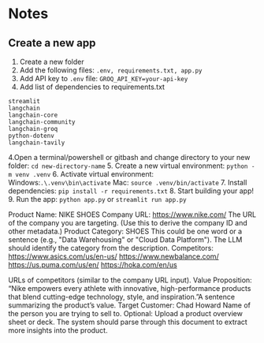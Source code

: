 # Notes

## Create a new app

1. Create a new folder
2. Add the following files: `.env, requirements.txt, app.py`
3. Add API key to `.env` file: `GROQ_API_KEY=your-api-key`
3. Add list of dependencies to requirements.txt
```
streamlit 
langchain 
langchain-core 
langchain-community 
langchain-groq 
python-dotenv
langchain-tavily
```

4.Open a terminal/powershell or gitbash and change directory to your new folder:
`cd new-directory-name` 
5. Create a new virtual environment:
`python -m venv .venv`
6. Activate virtual environment:
Windows:`.\.venv\bin\activate` Mac: `source .venv/bin/activate`
7. Install dependencies: `pip install -r requirements.txt`
8. Start building your app!
9. Run the app: `python app.py` or `streamlit run app.py`


Product Name: NIKE SHOES 
Company URL: https://www.nike.com/ The URL of the company you are targeting. (Use this to derive the company ID and other metadata.) 
Product Category: SHOES This could be one word or a sentence (e.g., "Data Warehousing" or "Cloud Data Platform"). The LLM should identify the category from the description. 
Competitors: https://www.asics.com/us/en-us/
https://www.newbalance.com/
https://us.puma.com/us/en/
https://hoka.com/en/us



URLs of competitors (similar to the company URL input). 
Value Proposition: “Nike empowers every athlete with innovative, high-performance products that blend cutting-edge technology, style, and inspiration.”A sentence summarizing the product’s value. 
Target Customer: Chad Howard Name of the person you are trying to sell to. 
Optional: Upload a product overview sheet or deck. The system should parse through this document to extract more insights into the product. 